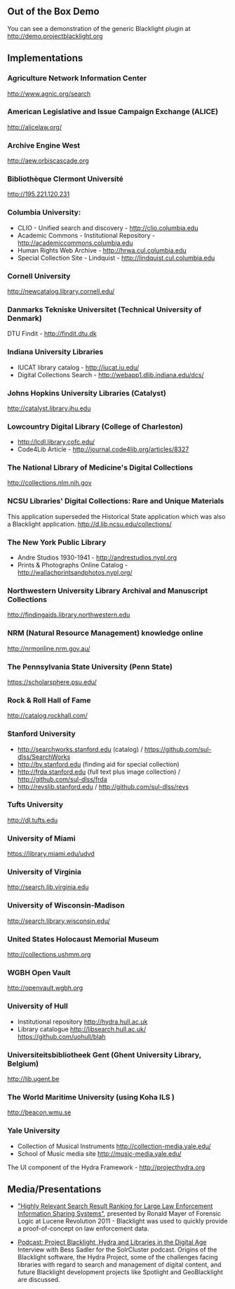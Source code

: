 ## Out of the Box Demo

You can see a demonstration of the generic Blacklight plugin at http://demo.projectblacklight.org

## Implementations

### Agriculture Network Information Center
http://www.agnic.org/search

### American Legislative and Issue Campaign Exchange (ALICE)
http://alicelaw.org/

### Archive Engine West
http://aew.orbiscascade.org

### Bibliothèque Clermont Université 
http://195.221.120.231

### Columbia University:

* CLIO - Unified search and discovery - http://clio.columbia.edu
* Academic Commons - Institutional Repository - http://academiccommons.columbia.edu
* Human Rights Web Archive - http://hrwa.cul.columbia.edu
* Special Collection Site - Lindquist - http://lindquist.cul.columbia.edu

### Cornell University 
http://newcatalog.library.cornell.edu/

### Danmarks Tekniske Universitet (Technical University of Denmark)
DTU Findit - http://findit.dtu.dk

### Indiana University Libraries
* IUCAT library catalog - http://iucat.iu.edu/
* Digital Collections Search - http://webapp1.dlib.indiana.edu/dcs/

### Johns Hopkins University Libraries (Catalyst)
http://catalyst.library.jhu.edu

### Lowcountry Digital Library (College of Charleston)
* http://lcdl.library.cofc.edu/
* Code4Lib Article - http://journal.code4lib.org/articles/8327

### The National Library of Medicine's Digital Collections
http://collections.nlm.nih.gov

### NCSU Libraries' Digital Collections: Rare and Unique Materials
This application superseded the Historical State application which was also a Blacklight application.
http://d.lib.ncsu.edu/collections/

### The New York Public Library

* Andre Studios 1930-1941 - http://andrestudios.nypl.org 
* Prints & Photographs Online Catalog - http://wallachprintsandphotos.nypl.org/

### Northwestern University Library Archival and Manuscript Collections
http://findingaids.library.northwestern.edu

### NRM (Natural Resource Management) knowledge online
http://nrmonline.nrm.gov.au/

### The Pennsylvania State University (Penn State)
https://scholarsphere.psu.edu/

### Rock & Roll Hall of Fame
http://catalog.rockhall.com/

### Stanford University

* http://searchworks.stanford.edu (catalog) / https://github.com/sul-dlss/SearchWorks
* http://bv.stanford.edu (finding aid for special collection) 
* http://frda.stanford.edu (full text plus image collection) / http://github.com/sul-dlss/frda
* http://revslib.stanford.edu / http://github.com/sul-dlss/revs

### Tufts University
http://dl.tufts.edu

### University of Miami
https://library.miami.edu/udvd 

### University of Virginia
http://search.lib.virginia.edu

### University of Wisconsin-Madison
http://search.library.wisconsin.edu/

### United States Holocaust Memorial Museum
http://collections.ushmm.org

### WGBH Open Vault
http://openvault.wgbh.org

### University of Hull

* Institutional repository
    http://hydra.hull.ac.uk
* Library catalogue
    http://libsearch.hull.ac.uk/
    https://github.com/uohull/blah

### Universiteitsbibliotheek Gent (Ghent University Library, Belgium)
http://lib.ugent.be

### The World Maritime University (using Koha ILS )
http://beacon.wmu.se

### Yale University
* Collection of Musical Instruments
    http://collection-media.yale.edu/
* School of Music media site
    http://music-media.yale.edu/


The UI component of the Hydra Framework - http://projecthydra.org


## Media/Presentations

* ["Highly Relevant Search Result Ranking for Large Law Enforcement Information Sharing Systems"](http://www.lucidimagination.com/blog/2011/06/01/solr-and-law-enforcement-highly-relevant-results-can-be-a-crime/), presented by Ronald Mayer of Forensic Logic at Lucene Revolution 2011 - Blacklight was used to quickly provide a proof-of-concept on law enforcement data.

* [Podcast: Project Blacklight, Hydra and Libraries in the Digital Age](http://www.lucidworks.com/blog/podcast-project-blacklight-hydra-and-libraries-in-the-digital-age/) Interview with Bess Sadler for the SolrCluster podcast. Origins of the Blacklight software, the Hydra Project, some of the challenges facing libraries with regard to search and management of digital content, and future Blacklight development projects like Spotlight and GeoBlacklight are discussed.